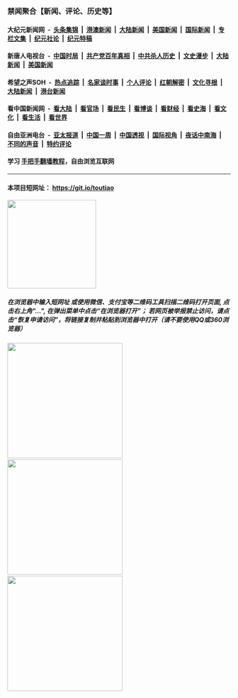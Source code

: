 ### 禁闻聚合【新闻、评论、历史等】

#### 大纪元新闻网 &nbsp;-&nbsp; [头条集锦](indexes/E头条集锦.md?t=02060422) &nbsp;|&nbsp; [港澳新闻](indexes/E港澳新闻.md?t=02060422)  &nbsp;|&nbsp; [大陆新闻](indexes/E大陆新闻.md?t=02060422) &nbsp;|&nbsp; [美国新闻](indexes/E美国新闻.md?t=02060422) &nbsp;|&nbsp; [国际新闻](indexes/E国际新闻.md?t=02060422) &nbsp;|&nbsp; [专栏文集](indexes/E专栏文集.md?t=02060422) &nbsp;|&nbsp; [纪元社论](indexes/E纪元社论.md?t=02060422) &nbsp;|&nbsp; [纪元特稿](indexes/E纪元特稿.md?t=02060422) 

#### 新唐人电视台 &nbsp;-&nbsp; [中国时局](indexes/N中国时局.md?t=02060422) &nbsp;|&nbsp; [共产党百年真相](indexes/N共产党百年真相.md?t=02060422) &nbsp;|&nbsp; [中共杀人历史](indexes/N中共杀人历史.md?t=02060422) &nbsp;|&nbsp; [文史漫步](indexes/N文史漫步.md?t=02060422) &nbsp;|&nbsp; [大陆新闻](indexes/N大陆新闻.md?t=02060422) &nbsp;|&nbsp; [美国新闻](indexes/N美国新闻.md?t=02060422)

#### 希望之声SOH &nbsp;-&nbsp; [热点追踪](indexes/H热点追踪.md?t=02060422) &nbsp;|&nbsp; [名家谈时事](indexes/H名家谈时事.md?t=02060422) &nbsp;|&nbsp; [个人评论](indexes/H个人评论.md?t=02060422)  &nbsp;|&nbsp; [红朝解密](indexes/H红朝解密.md?t=02060422) &nbsp;|&nbsp; [文化寻根](indexes/H文化寻根.md?t=02060422) &nbsp;|&nbsp; [大陆新闻](indexes/H大陆新闻.md?t=02060422) &nbsp;|&nbsp; [港台新闻](indexes/H港台新闻.md?t=02060422)

#### 看中国新闻网 &nbsp;-&nbsp; [看大陆](indexes/S看大陆.md?t=02060422) &nbsp;|&nbsp; [看官场](indexes/S看官场.md?t=02060422) &nbsp;|&nbsp; [看民生](indexes/S看民生.md?t=02060422)  &nbsp;|&nbsp; [看博谈](indexes/S看博谈.md?t=02060422) &nbsp;|&nbsp; [看财经](indexes/S看财经.md?t=02060422) &nbsp;|&nbsp; [看史海](indexes/S看史海.md?t=02060422) &nbsp;|&nbsp; [看文化](indexes/S看文化.md?t=02060422) &nbsp;|&nbsp; [看生活](indexes/S看生活.md?t=02060422) &nbsp;|&nbsp; [看世界](indexes/S看世界.md?t=02060422)

#### 自由亚洲电台 &nbsp;-&nbsp; [亚太报道](indexes/R亚太报道.md?t=02060422) &nbsp;|&nbsp; [中国一周](indexes/R中国一周.md?t=02060422) &nbsp;|&nbsp; [中国透视](indexes/R中国透视.md?t=02060422)  &nbsp;|&nbsp; [国际视角](indexes/R国际视角.md?t=02060422) &nbsp;|&nbsp; [夜话中南海](indexes/R夜话中南海.md?t=02060422) &nbsp;|&nbsp; [不同的声音](indexes/R不同的声音.md?t=02060422) &nbsp;|&nbsp; [特约评论](indexes/R特约评论.md?t=02060422)

#### 学习 [手把手翻墙教程](https://github.com/gfw-breaker/guides/wiki)，自由浏览互联网

----

#### 本项目短网址： https://git.io/toutiao
<img src="https://raw.githubusercontent.com/gfw-breaker/banned-news/master/scripts/img/qr.png" width="200px"/>  

##### 在浏览器中输入短网址 或使用微信、支付宝等二维码工具扫描二维码打开页面, 点击右上角"...", 在弹出菜单中点击“在浏览器打开”； 若网页被举报禁止访问，请点击“恢复申请访问”，将链接复制并粘贴到浏览器中打开（请不要使用QQ或360浏览器）

<img src="https://raw.githubusercontent.com/gfw-breaker/banned-news/master/scripts/img/1.png" width="260px"/> &nbsp; <img src="https://raw.githubusercontent.com/gfw-breaker/banned-news/master/scripts/img/2.png" width="260px"/> &nbsp; <img src="https://raw.githubusercontent.com/gfw-breaker/banned-news/master/scripts/img/3.png" width="260px"/>
